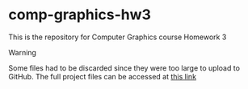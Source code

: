 # comp-graphics-hw3

This is the repository for Computer Graphics course Homework 3

> [!WARNING]
> Some files had to be discarded since they were too large to upload to GitHub. The full project files can be accessed at [this link](https://pennstateoffice365-my.sharepoint.com/:u:/g/personal/ymw5417_psu_edu/ES0aEl2JXH9Itvpg7Z3dlxwB7GlilBzGDgqGxSMJCpMDvQ?e=bfoaM8)
